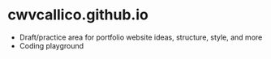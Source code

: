 # cwvcallico.github.io
* Draft/practice area for portfolio website ideas, structure, style, and more
* Coding playground
